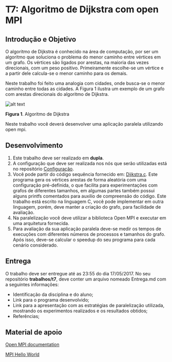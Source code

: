 # T7: Algoritmo de Dijkstra com open MPI
## Introdução e Objetivo
O algoritmo de Dijkstra é conhecido na área de computação, por ser um algoritmo que soluciona o problema do menor caminho entre vértices em um grafo. Os vértices são ligados por arestas, na maioria das vezes direcionais, com um peso positivo. Primeiramente escolhe-se um vértice e a partir dele calcula-se o menor caminho para os demais. 

Neste trabalho foi feito uma analogia com cidades, onde busca-se o menor caminho entre todas as cidades. A Figura 1 ilustra um exemplo de um grafo com arestas direcionais do algoritmo de Dijkstra.

![alt text](http://siddarthareddy.weebly.com/uploads/2/8/7/9/28799429/4999443.png?468)

**Figura 1**. Algoritmo de Dijkstra

Neste trabalho você deverá desenvolver uma aplicação paralela utilizando open mpi.

## Desenvolvimento
1. Este trabalho deve ser realizado em **dupla**.
2. A configuração que deve ser realizada nos nós que serão utilizadas está no repositório [Configuração](https://github.com/fpuntel/C/tree/master/ELC139/Dijkstra/Configura%C3%A7%C3%A3o).
3. Você pode partir do código sequência fornecido em: [Dijkstra.c](https://github.com/fpuntel/C/blob/master/ELC139/Dijkstra/Dijkstra.c). Este programa gera os vértices arestas de forma aleatória com uma configuração pré-definida, o que facilita para experimentações com grafos de diferentes tamanhos, em algumas partes também possui alguns printfs comentados para auxilio de compreensão do código. Este trabalho está escrito na linguagem C, você pode implementar em outra linguagem, porém, deve manter a criação do grafo, para facilidade de avaliação.
4. Na paralelização você deve utilizar a biblioteca Open MPI e executar em uma arquitetura fornecida.
5. Para avaliação da sua aplicação paralela deve-se medir os tempos de execuções com diferentes números de processos e tamanhos do grafo. Após isso, deve-se calcular o speedup do seu programa para cada cenário considerado.

## Entrega

O trabalho deve ser entregue até as 23:55 do dia 17/05/2017. No seu repositório **trabalhos/t7**, deve conter um arquivo nomeado Entrega.md com a seguintes informações:
* Identificação da disciplina e do aluno;
* Link para o programa desenvolvido;
* Link para a apresentação com as estratégias de paralelização utilizada, mostrando os experimentos realizados e os resultados obtidos;
* Referências;

## Material de apoio

[Open MPI documentation](https://www.open-mpi.org/doc/)

[MPI Hello World](http://mpitutorial.com/tutorials/mpi-hello-world/)
